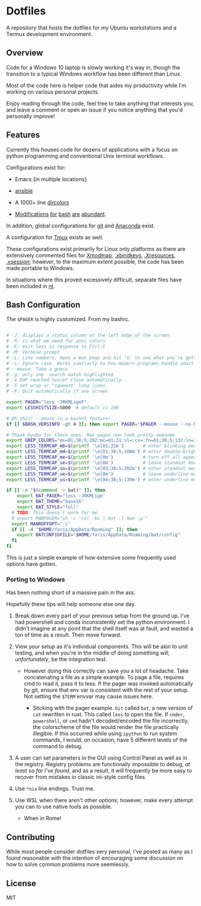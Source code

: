 # Dotfiles

A repository that hosts the dotfiles for my Ubuntu workstations and a Termux
development environment.

## Overview

Code for a Windows 10 laptop is slowly working it's way in, though the
transition to a typical Windows workflow has been different than Linux.

Most of the code here is helper code that aides my productivity while I'm
working on various personal projects.

Enjoy reading through the code, feel free to take anything that interests you,
and leave a comment or open an issue if you notice anything that you'd
personally improve!

## Features

Currently this houses code for dozens of applications with a focus on python
programming and conventional Unix terminal workflows.

Configurations exist for:

* Emacs {in multiple locations}
 
* [ansible](unix/.ansible.cfg)

* A 1000+ line [dircolors](unix/.dircolors)

* [Modifications](unix/.profile) [for](unix/.bashrc) [bash](unix/.bash_logout)
  [are](unix/.bashrc.d/alias.bash) [abundant](unix/.bashrc.d/functions.bash).

In addition, global configurations for [git](./unix/.config/git)
and [Anaconda](./unix/.condarc) exist.

A configuration for [Tmux](./unix/.tmux.conf) exists as well.

These configurations exist primarily for Linux only platforms as there
are extensively commented files for [Xmodmap](./unix/.Xmodmap),
[.xbindkeys](./unix/.xbindkeys), [.Xresources](./unix/.Xresources),
[.xsession](./unix/.xsession); however, to the maximum extent possible, the code
has been made portable to Windows.

In situations where this proved excessively difficult, separate files have been
included in [nt](nt).

## Bash Configuration

The `$PAGER` is highly customized. From my bashrc.

```bash

# -J: displays a status column at the left edge of the screen
# -R: is what we need for ansi colors
# -K: exit less in response to Ctrl-C
# -M: Verbose prompt
# -L: Line numbers. Open a man page and hit 'G' to see what you're getting into
# -i: Ignore case. Works similarly to how modern programs handle smart case!
# --mouse: Take a guess
# -g: only one  search match highlighted
# -e EOF reached twice? Close automatically.
# -S set wrap or "squeeze" long lines
# -F: Quit automatically if one screen

export PAGER="less -JRKMLigeF"
export LESSHISTSIZE=5000  # default is 100

# Oh shit! --mouse is a bash>5 feature!
if [[ $BASH_VERSINFO -gt 4 ]]; then export PAGER="$PAGER --mouse --no-histdups --save-marks "; fi

# Thank byobu for these ones. Man pages now look pretty awesome
export GREP_COLORS="ms=01;38;5;202:mc=01;31:sl=:cx=:fn=01;38;5;132:ln=32:bn=32:se=00;38;5;242"
export LESS_TERMCAP_mb=$(printf '\e[01;31m')       # enter blinking mode – red
export LESS_TERMCAP_md=$(printf '\e[01;38;5;180m') # enter double-bright mode – bold light orange
export LESS_TERMCAP_me=$(printf '\e[0m')           # turn off all appearance modes (mb, md, so, us)
export LESS_TERMCAP_se=$(printf '\e[0m')           # leave standout mode
export LESS_TERMCAP_so=$(printf '\e[03;38;5;202m') # enter standout mode – orange background highlight (or italics)
export LESS_TERMCAP_ue=$(printf '\e[0m')           # leave underline mode
export LESS_TERMCAP_us=$(printf '\e[04;38;5;139m') # enter underline mode – underline aubergine

if [[ -n "$(command -v bat)" ]]; then
    export BAT_PAGER="less -JRKMLige"
    export BAT_THEME="base16"
    export BAT_STYLE="full"
  # TODO: This doesn't work for me
  # export MANPAGER="sh -c 'col -bx | bat -l man -p'"
  export MANROFFOPT="-c"
  if [[ -d "$HOME/faris/AppData/Roaming" ]]; then
    export BATCONFIGFILE="$HOME/faris/AppData/Roaming/bat/config"
  fi
fi

```

This is just a simple example of how extensive some frequently used options
have gotten.

### Porting to Windows

Has been nothing short of a massive pain in the ass.

Hopefully these tips will help someone else one day.

1. Break down every part of your previous setup from the ground up.
   I've had powershell and conda inconsistently set the python environment.
   I didn't imagine at any point that the shell itself was at fault, and
   wasted a ton of time as a result. Then move forward.

2. View your setup as it's individual components. This will be akin to unit
   testing, and when you're in the middle of doing something will, *unfortunately*,
   be the integration test.

   - However doing this correctly can save you a lot of headache. Take
     concatenating a file as a simple example. To page a file, requires cmd
     to read it, pass it to less. If the pager was invoked automatically by
     git, ensure that env var is consistent with the rest of your setup.
     Not setting the `$TERM` envvar may cause issues here.

      - Sticking with the pager example. `Git` called `bat`, a new version of `cat`
        rewritten in rust. This called `less` to open the file. If `cmder`,
        `powershell`, or `cmd` hadn't decoded/encoded the file incorrectly,
        the colorscheme of the file would render the file practically illegible.
        If this occurred while using `ipython` to run system commands, I would,
        on occasion, have 5 different levels of the command to debug.

3. A user can set parameters in the GUI using Control Panel as well as in the
   registry. Registry problems are functionally impossible to debug, *at least
   so far I've found*, and as a result, it will frequently be more easy to
   recover from mistakes in classic ini-style config files.

4. Use `*nix` line endings. Trust me.

5. Use WSL when there aren't other options; however, make every attempt you can
   to use native tools as possible.

   - When in Rome!

## Contributing

While most people consider dotfiles very personal, I've posted as many as I
found reasonable with the intention of encouraging some discussion on how
to solve common problems more seemlessly.


## License

MIT
